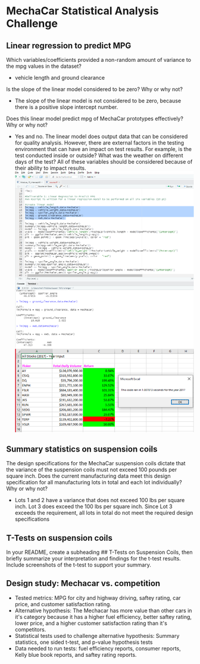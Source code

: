# MechaCar Statistical Analysis Challenge

## Linear regression to predict MPG
Which variables/coefficients provided a non-random amount of variance to the mpg values in the dataset?
- vehicle length and ground clearance

Is the slope of the linear model considered to be zero? Why or why not?
- The slope of the linear model is not considered to be zero, because there is a positive slope intercept number. 

Does this linear model predict mpg of MechaCar prototypes effectively? Why or why not?
- Yes and no. The linear model does output data that can be considered for quality analysis. However, there are external factors in the testing environment that can have an impact on test results. For example, is the test conducted inside or outside? What was the weather on different days of the test? All of these variables should be considered because of their ability to impact results. 
![A](https://github.com/wolfi584/MechaCar_Statistical_Analysis/blob/main/Challlenge_15_Part_1.png?raw=true)
![A](https://github.com/wolfi584/stock-analysis/blob/main/Resources/VBA_Challenge%20Analysis%20(2017).png?raw=true)

## Summary statistics on suspension coils
The design specifications for the MechaCar suspension coils dictate that the variance of the suspension coils must not exceed 100 pounds per square inch. Does the current manufacturing data meet this design specification for all manufacturing lots in total and each lot individually? Why or why not?
- Lots 1 and 2 have a variance that does not exceed 100 lbs per square inch. Lot 3 does exceed the 100 lbs per square inch. Since Lot 3 exceeds the requirement, all lots in total do not meet the required design specifications


## T-Tests on suspension coils
In your README, create a subheading ## T-Tests on Suspension Coils, then briefly summarize your interpretation and findings for the t-test results. Include screenshots of the t-test to support your summary.


## Design study: Mechacar vs. competition
 - Tested metrics: MPG for city and highway driving, saftey rating, car price, and customer satisfaction rating. 
 - Alternative hypothesis: The Mechacar has more value than other cars in it's category because it has a higher fuel efficiency, better saftey rating, lower price, and a higher customer satisfaction rating than it's competitors.  
 - Statistical tests used to challenge alternative hypothesis: Summary statistics, one sided t-test, and p-value hypothesis tests
 - Data needed to run tests: fuel efficiency reports, consumer reports, Kelly blue book reports, and saftey rating reports.
